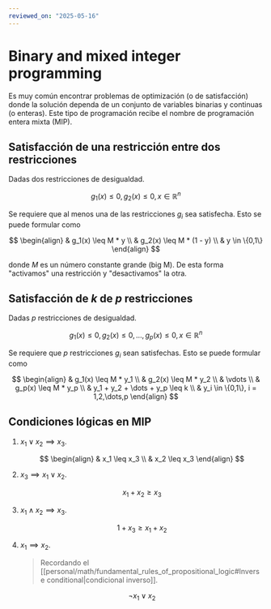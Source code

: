 ```yaml
---
reviewed_on: "2025-05-16"
---
```


# Binary and mixed integer programming

Es muy común encontrar problemas de optimización (o de satisfacción) donde la solución dependa de un conjunto de variables binarias y continuas (o enteras). Este tipo de programación recibe el nombre de programación entera mixta (MIP).

## Satisfacción de una restricción entre dos restricciones

Dadas dos restricciones de desigualdad.

$$
g_1(x) \leq 0,g_2(x) \leq 0, x \in \mathbb{ R }^n
$$

Se requiere que al menos una de las restricciones $g_i$ sea satisfecha. Esto se puede formular como

$$
\begin{align}
	& g_1(x) \leq M * y \\
	& g_2(x) \leq M * (1 - y) \\
	& y \in \{0,1\}
\end{align}
$$

donde $M$ es un número constante grande (big M). De esta forma "activamos" una restricción y "desactivamos" la otra.

## Satisfacción de $k$ de $p$ restricciones

Dadas $p$ restricciones de desigualdad.

$$
g_1(x) \leq 0,g_2(x) \leq 0,\dots,g_p(x) \leq 0, x \in \mathbb{ R }^n
$$

Se requiere que $p$ restricciones $g_i$ sean satisfechas. Esto se puede formular como

$$
\begin{align}
	& g_1(x) \leq M * y_1 \\
	& g_2(x) \leq M * y_2 \\
	& \vdots \\
	& g_p(x) \leq M * y_p \\
	& y_1 + y_2 + \dots + y_p \leq k \\
	& y_i \in \{0,1\}, i = 1,2,\dots,p
\end{align}
$$

## Condiciones lógicas en MIP

1. $x_1 \lor x_2 \implies x_3$.

	$$
	\begin{align}
		& x_1 \leq x_3 \\
		& x_2 \leq x_3
	\end{align}
	$$

2. $x_3 \implies x_1 \lor x_2$.

	$$
	x_1 + x_2 \geq x_3
	$$

3. $x_1 \land x_2 \implies x_3$.

	$$
	1 + x_3 \geq x_1 + x_2
	$$

4. $x_1 \implies x_2$.

	> Recordando el [[personal/math/fundamental_rules_of_propositional_logic#Inverse conditional|condicional inverso]].

	$$
	\neg x_1 \lor x_2
	$$
